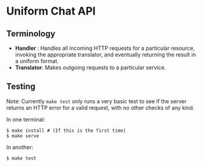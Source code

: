 # Uniform Chat API
## Terminology
 * **Handler** : Handles all incoming HTTP requests for a particular resource,
    invoking the appropriate translator, and eventually returning the result in
    a uniform format.
 * **Translator**: Makes outgoing requests to a particular service.

## Testing

Note: Currently `make test` only runs a very basic test to see if the server
returns an HTTP error for a valid request, with no other checks of any kind.

In one terminal:

    $ make install # (If this is the first time)
    $ make serve

In another:

    $ make test

